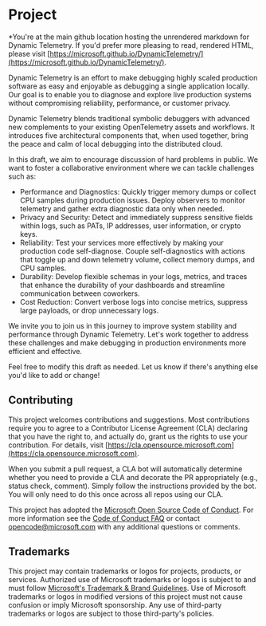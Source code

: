 # Project

*You're at the main github location hosting the unrendered markdown for Dynamic
Telemetry.  If you'd prefer more pleasing to read, rendered HTML, please visit
[https://microsoft.github.io/DynamicTelemetry/](https://microsoft.github.io/DynamicTelemetry/).

Dynamic Telemetry is an effort to make debugging highly scaled
production software as easy and enjoyable as debugging a single
application locally. Our goal is to enable you to diagnose and explore
live production systems without compromising reliability, performance,
or customer privacy.

Dynamic Telemetry blends traditional symbolic debuggers with advanced
new complements to your existing OpenTelemetry assets and workflows. It
introduces five architectural components that, when used together, bring
the peace and calm of local debugging into the distributed cloud.

In this draft, we aim to encourage discussion of hard problems in
public. We want to foster a collaborative environment where we can
tackle challenges such as:

- Performance and Diagnostics: Quickly trigger memory dumps or collect
    CPU samples during production issues. Deploy observers to monitor
    telemetry and gather extra diagnostic data only when needed.
- Privacy and Security: Detect and immediately suppress sensitive
    fields within logs, such as PATs, IP addresses, user information, or
    crypto keys.
- Reliability: Test your services more effectively by making your
    production code self-diagnose. Couple self-diagnostics with actions
    that toggle up and down telemetry volume, collect memory dumps, and
    CPU samples.
- Durability: Develop flexible schemas in your logs, metrics, and
    traces that enhance the durability of your dashboards and streamline
    communication between coworkers.
- Cost Reduction: Convert verbose logs into concise metrics, suppress
    large payloads, or drop unnecessary logs.

We invite you to join us in this journey to improve system stability and
performance through Dynamic Telemetry. Let's work together to address
these challenges and make debugging in production environments more
efficient and effective.

Feel free to modify this draft as needed. Let us know if there's
anything else you'd like to add or change!

## Contributing

This project welcomes contributions and suggestions. Most contributions
require you to agree to a Contributor License Agreement (CLA) declaring
that you have the right to, and actually do, grant us the rights to use
your contribution. For details, visit
[https://cla.opensource.microsoft.com](https://cla.opensource.microsoft.com).

When you submit a pull request, a CLA bot will automatically determine
whether you need to provide a CLA and decorate the PR appropriately
(e.g., status check, comment). Simply follow the instructions provided
by the bot. You will only need to do this once across all repos using
our CLA.

This project has adopted the [Microsoft Open Source Code of
Conduct](https://opensource.microsoft.com/codeofconduct/). For more
information see the [Code of Conduct
FAQ](https://opensource.microsoft.com/codeofconduct/faq/) or contact
<opencode@microsoft.com> with any additional questions or comments.

## Trademarks

This project may contain trademarks or logos for projects, products, or
services. Authorized use of Microsoft trademarks or logos is subject to
and must follow [Microsoft's Trademark & Brand
Guidelines](https://www.microsoft.com/en-us/legal/intellectualproperty/trademarks/usage/general).
Use of Microsoft trademarks or logos in modified versions of this
project must not cause confusion or imply Microsoft sponsorship. Any use
of third-party trademarks or logos are subject to those third-party's
policies.
